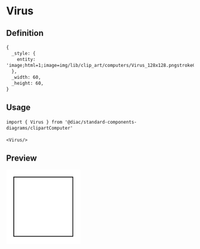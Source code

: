 # Virus

## Definition

```
{
  _style: { 
    entity: 'image;html=1;image=img/lib/clip_art/computers/Virus_128x128.pngstrokeColor=none;',
  },
  _width: 60,
  _height: 60,
}
```

## Usage

```
import { Virus } from '@diac/standard-components-diagrams/clipartComputer'

<Virus/>
```

## Preview

<img src="./virus.png" width="200"/>
